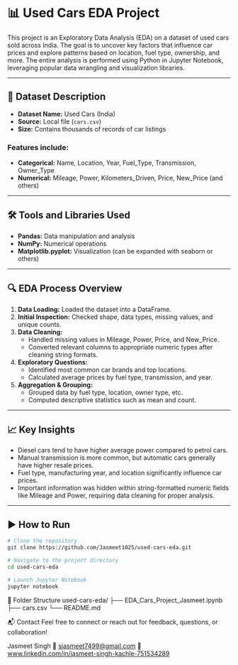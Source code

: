 # 📊 Used Cars EDA Project

This project is an Exploratory Data Analysis (EDA) on a dataset of used cars sold across India. The goal is to uncover key factors that influence car prices and explore patterns based on location, fuel type, ownership, and more. The entire analysis is performed using Python in Jupyter Notebook, leveraging popular data wrangling and visualization libraries.

---

## 📁 Dataset Description

- **Dataset Name:** Used Cars (India)  
- **Source:** Local file (`cars.csv`)  
- **Size:** Contains thousands of records of car listings  

### Features include:

- **Categorical:** Name, Location, Year, Fuel_Type, Transmission, Owner_Type  
- **Numerical:** Mileage, Power, Kilometers_Driven, Price, New_Price (and others)  

---

## 🛠️ Tools and Libraries Used

- **Pandas:** Data manipulation and analysis  
- **NumPy:** Numerical operations  
- **Matplotlib.pyplot:** Visualization (can be expanded with seaborn or others)  

---

## 🔍 EDA Process Overview

1. **Data Loading:** Loaded the dataset into a DataFrame.  
2. **Initial Inspection:** Checked shape, data types, missing values, and unique counts.  
3. **Data Cleaning:**  
   - Handled missing values in Mileage, Power, Price, and New_Price.  
   - Converted relevant columns to appropriate numeric types after cleaning string formats.  
4. **Exploratory Questions:**  
   - Identified most common car brands and top locations.  
   - Calculated average prices by fuel type, transmission, and year.  
5. **Aggregation & Grouping:**  
   - Grouped data by fuel type, location, owner type, etc.  
   - Computed descriptive statistics such as mean and count.  

---

## 📈 Key Insights

- Diesel cars tend to have higher average power compared to petrol cars.  
- Manual transmission is more common, but automatic cars generally have higher resale prices.  
- Fuel type, manufacturing year, and location significantly influence car prices.  
- Important information was hidden within string-formatted numeric fields like Mileage and Power, requiring data cleaning for proper analysis.  

---

## ▶️ How to Run

```bash
# Clone the repository
git clone https://github.com/Jasmeet1025/used-cars-eda.git

# Navigate to the project directory
cd used-cars-eda

# Launch Jupyter Notebook
jupyter notebook
```
📌 Folder Structure
used-cars-eda/
├── EDA_Cars_Project_Jasmeet.ipynb
├── cars.csv
└── README.md

📬 Contact
Feel free to connect or reach out for feedback, questions, or collaboration!

Jasmeet Singh
📧 sjasmeet7499@gmail.com
🔗 www.linkedin.com/in/jasmeet-singh-kachle-751534289
